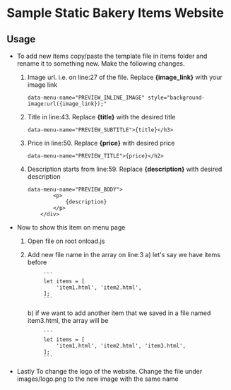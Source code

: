# Sample Static Bakery Items Website

## Usage

- To add new items copy/paste the template file in items folder and rename it to something new. Make the following changes.
    1.  Image url. i.e. on line:27 of the file. Replace **{image_link}** with your image link 
    
        `data-menu-name="PREVIEW_INLINE_IMAGE" style="background-image:url({image_link});"`
    2. Title in line:43. Replace **{title}** with the desired title

        `data-menu-name="PREVIEW_SUBTITLE">{title}</h3>`
    3. Price in line:50. Replace **{price}** with desired price
            
        `data-menu-name="PREVIEW_TITLE">{price}</h2>`
    4. Description starts from line:59. Replace **{description}** with desired description
        
        ```
        data-menu-name="PREVIEW_BODY">
                <p>
                    {description}
                </p>
            </div>
        ```
        
- Now to show this item on menu page
    1. Open file on root onload.js
    2. Add new file name in the array on line:3
        a) let's say we have items before 
        
                ```
                let items = [
                    'item1.html', 'item2.html',
                ];
                ```
        b) if we want to add another item that we saved in a file named item3.html, the array will be
        
                ```
                let items = [
                    'item1.html', 'item2.html', 'item3.html',
                ];
                ```
- Lastly To change the logo of the website. Change the file under images/logo.png  to the new image with the same name
